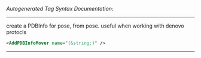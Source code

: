 <!-- THIS IS AN AUTOGENERATED FILE: Don't edit it directly, instead change the schema definition in the code itself. -->

_Autogenerated Tag Syntax Documentation:_

---
create a PDBInfo for pose, from pose. useful when working with denovo protocls

```xml
<AddPDBInfoMover name="(&string;)" />
```



---
